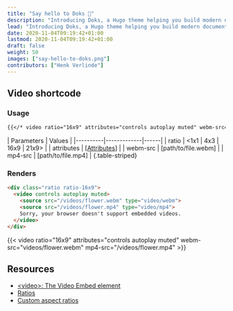 ```yaml
---
title: "Say hello to Doks 👋"
description: "Introducing Doks, a Hugo theme helping you build modern documentation websites that are secure, fast, and SEO-ready — by default."
lead: "Introducing Doks, a Hugo theme helping you build modern documentation websites that are secure, fast, and SEO-ready — by default."
date: 2020-11-04T09:19:42+01:00
lastmod: 2020-11-04T09:19:42+01:00
draft: false
weight: 50
images: ["say-hello-to-doks.png"]
contributors: ["Henk Verlinde"]
---
```


## Video shortcode

### Usage

```md
{{</* video ratio="16x9" attributes="controls autoplay muted" webm-src="videos/flower.webm" mp4-src="videos/flower.mp4" */>}}
```

| Parameters | Values |
|----------|-------------|------|
| ratio | <1x1 \| 4x3 \| 16x9 \| 21x9> |
| attributes | [[Attributes](https://developer.mozilla.org/en-US/docs/Web/HTML/Element/video#attributes)] |
| webm-src | [path/to/file.webm] |
| mp4-src | [path/to/file.mp4] |
{.table-striped}

### Renders

```html
<div class="ratio ratio-16x9">
  <video controls autoplay muted>
    <source src="/videos/flower.webm" type="video/webm">
    <source src="/videos/flower.mp4" type="video/mp4">
    Sorry, your browser doesn't support embedded videos.
  </video>
</div>
```

{{< video ratio="16x9" attributes="controls autoplay muted" webm-src="videos/flower.webm" mp4-src="/videos/flower.mp4" >}}

## Resources

- [\<video\>: The Video Embed element](https://developer.mozilla.org/en-US/docs/Web/HTML/Element/video)
- [Ratios](https://getbootstrap.com/docs/5.0/helpers/ratio/)
- [Custom aspect ratios](https://getbootstrap.com/docs/5.0/helpers/ratio/#sass-map)
